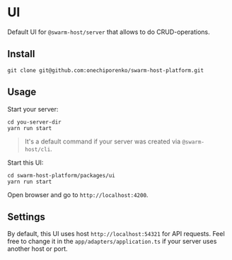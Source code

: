 # UI

Default UI for `@swarm-host/server` that allows to do CRUD-operations.

## Install

```shell
git clone git@github.com:onechiporenko/swarm-host-platform.git
```

## Usage

Start your server:

```shell
cd you-server-dir
yarn run start
```

> It's a default command if your server was created via `@swarm-host/cli`.

Start this UI:

```shell
cd swarm-host-platform/packages/ui
yarn run start
```

Open browser and go to `http://localhost:4200`.

## Settings

By default, this UI uses host `http://localhost:54321` for API requests. Feel free to change it in the `app/adapters/application.ts` if your server uses another host or port.
